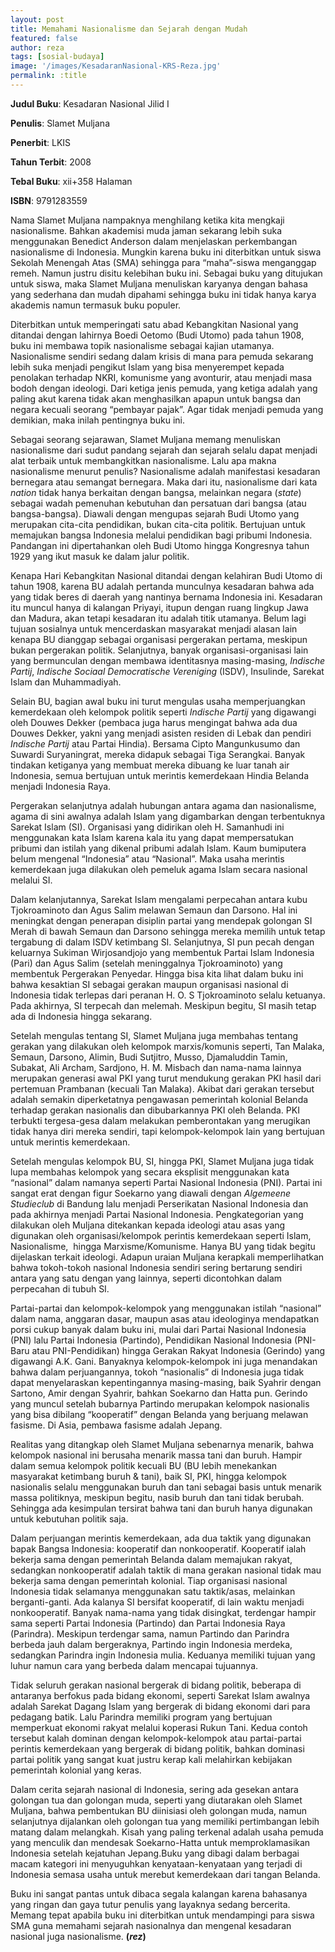 ```yaml
---
layout: post
title: Memahami Nasionalisme dan Sejarah dengan Mudah
featured: false
author: reza
tags: [sosial-budaya]
image: '/images/KesadaranNasional-KRS-Reza.jpg'
permalink: :title
---
```


**Judul Buku**: Kesadaran Nasional Jilid I

**Penulis**: Slamet Muljana

**Penerbit**: LKIS

**Tahun Terbit**: 2008

**Tebal Buku**: xii+358 Halaman

**ISBN**: 9791283559

Nama Slamet Muljana nampaknya menghilang ketika kita mengkaji nasionalisme. Bahkan akademisi muda jaman sekarang lebih suka menggunakan Benedict Anderson dalam menjelaskan perkembangan nasionalisme di Indonesia. Mungkin karena buku ini diterbitkan untuk siswa Sekolah Menengah Atas (SMA) sehingga para “maha”-siswa menganggap remeh. Namun justru disitu kelebihan buku ini. Sebagai buku yang ditujukan untuk siswa, maka Slamet Muljana menuliskan karyanya dengan bahasa yang sederhana dan mudah dipahami sehingga buku ini tidak hanya karya akademis namun termasuk buku populer.

Diterbitkan untuk memperingati satu abad Kebangkitan Nasional yang ditandai dengan lahirnya Boedi Oetomo (Budi Utomo) pada tahun 1908, buku ini membawa topik nasionalisme sebagai kajian utamanya. Nasionalisme sendiri sedang dalam krisis di mana para pemuda sekarang lebih suka menjadi pengikut Islam yang bisa menyerempet kepada penolakan terhadap NKRI, komunisme yang avonturir, atau menjadi masa bodoh dengan ideologi. Dari ketiga jenis pemuda, yang ketiga adalah yang paling akut karena tidak akan menghasilkan apapun untuk bangsa dan negara kecuali seorang “pembayar pajak”. Agar tidak menjadi pemuda yang demikian, maka inilah pentingnya buku ini.

Sebagai seorang sejarawan, Slamet Muljana memang menuliskan nasionalisme dari sudut pandang sejarah dan sejarah selalu dapat menjadi alat terbaik untuk membangkitkan nasionalisme. Lalu apa makna nasionalisme menurut penulis? Nasionalisme adalah manifestasi kesadaran bernegara atau semangat bernegara. Maka dari itu, nasionalisme dari kata _nation_ tidak hanya berkaitan dengan bangsa, melainkan negara (_state_) sebagai wadah pemenuhan kebutuhan dan persatuan dari bangsa (atau bangsa-bangsa). Diawali dengan mengupas sejarah Budi Utomo yang merupakan cita-cita pendidikan, bukan cita-cita politik. Bertujuan untuk memajukan bangsa Indonesia melalui pendidikan bagi pribumi Indonesia. Pandangan ini dipertahankan oleh Budi Utomo hingga Kongresnya tahun 1929 yang ikut masuk ke dalam jalur politik.

Kenapa Hari Kebangkitan Nasional ditandai dengan kelahiran Budi Utomo di tahun 1908, karena BU adalah pertanda munculnya kesadaran bahwa ada yang tidak beres di daerah yang nantinya bernama Indonesia ini. Kesadaran itu muncul hanya di kalangan Priyayi, itupun dengan ruang lingkup Jawa dan Madura, akan tetapi kesadaran itu adalah titik utamanya. Belum lagi tujuan sosialnya untuk mencerdaskan masyarakat menjadi alasan lain kenapa BU dianggap sebagai organisasi pergerakan pertama, meskipun bukan pergerakan politik. Selanjutnya, banyak organisasi-organisasi lain yang bermunculan dengan membawa identitasnya masing-masing, _Indische Partij_, _Indische Sociaal Democratische Vereniging_ (ISDV), Insulinde, Sarekat Islam dan Muhammadiyah.

Selain BU, bagian awal buku ini turut mengulas usaha memperjuangkan kemerdekaan oleh kelompok politik seperti _Indische Partij_ yang digawangi oleh Douwes Dekker (pembaca juga harus mengingat bahwa ada dua Douwes Dekker, yakni yang menjadi asisten residen di Lebak dan pendiri _Indische Partij_ atau Partai Hindia). Bersama Cipto Mangunkusumo dan Suwardi Suryaningrat, mereka didapuk sebagai Tiga Serangkai. Banyak tindakan ketiganya yang membuat mereka dibuang ke luar tanah air Indonesia, semua bertujuan untuk merintis kemerdekaan Hindia Belanda menjadi Indonesia Raya.

Pergerakan selanjutnya adalah hubungan antara agama dan nasionalisme, agama di sini awalnya adalah Islam yang digambarkan dengan terbentuknya Sarekat Islam (SI). Organisasi yang didirikan oleh H. Samanhudi ini menggunakan kata Islam karena kala itu yang dapat mempersatukan pribumi dan istilah yang dikenal pribumi adalah Islam. Kaum bumiputera belum mengenal “Indonesia” atau “Nasional”. Maka usaha merintis kemerdekaan juga dilakukan oleh pemeluk agama Islam secara nasional melalui SI.

Dalam kelanjutannya, Sarekat Islam mengalami perpecahan antara kubu Tjokroaminoto dan Agus Salim melawan Semaun dan Darsono. Hal ini meningkat dengan penerapan disiplin partai yang mendepak golongan SI Merah di bawah Semaun dan Darsono sehingga mereka memilih untuk tetap tergabung di dalam ISDV ketimbang SI. Selanjutnya, SI pun pecah dengan keluarnya Sukiman Wirjosandjojo yang membentuk Partai Islam Indonesia (Pari) dan Agus Salim (setelah meninggalnya Tjokroaminoto) yang membentuk Pergerakan Penyedar. Hingga bisa kita lihat dalam buku ini bahwa kesaktian SI sebagai gerakan maupun organisasi nasional di Indonesia tidak terlepas dari peranan H. O. S Tjokroaminoto selalu ketuanya. Pada akhirnya, SI terpecah dan melemah. Meskipun begitu, SI masih tetap ada di Indonesia hingga sekarang.

Setelah mengulas tentang SI, Slamet Muljana juga membahas tentang gerakan yang dilakukan oleh kelompok marxis/komunis seperti, Tan Malaka, Semaun, Darsono, Alimin, Budi Sutjitro, Musso, Djamaluddin Tamin, Subakat, Ali Archam, Sardjono, H. M. Misbach dan nama-nama lainnya merupakan generasi awal PKI yang turut mendukung gerakan PKI hasil dari pertemuan Prambanan (kecuali Tan Malaka). Akibat dari gerakan tersebut adalah semakin diperketatnya pengawasan pemerintah kolonial Belanda terhadap gerakan nasionalis dan dibubarkannya PKI oleh Belanda. PKI terbukti tergesa-gesa dalam melakukan pemberontakan yang merugikan tidak hanya diri mereka sendiri, tapi kelompok-kelompok lain yang bertujuan untuk merintis kemerdekaan.

Setelah mengulas kelompok BU, SI, hingga PKI, Slamet Muljana juga tidak lupa membahas kelompok yang secara eksplisit menggunakan kata “nasional” dalam namanya seperti Partai Nasional Indonesia (PNI). Partai ini sangat erat dengan figur Soekarno yang diawali dengan _Algemeene Studieclub_ di Bandung lalu menjadi Perserikatan Nasional Indonesia dan pada akhirnya menjadi Partai Nasional Indonesia. Pengkategorian yang dilakukan oleh Muljana ditekankan kepada ideologi atau asas yang digunakan oleh organisasi/kelompok perintis kemerdekaan seperti Islam, Nasionalisme,  hingga Marxisme/Komunisme. Hanya BU yang tidak begitu dijelaskan terkait ideologi. Adapun uraian Muljana kerapkali memperlihatkan bahwa tokoh-tokoh nasional Indonesia sendiri sering bertarung sendiri antara yang satu dengan yang lainnya, seperti dicontohkan dalam perpecahan di tubuh SI.

Partai-partai dan kelompok-kelompok yang menggunakan istilah “nasional” dalam nama, anggaran dasar, maupun asas atau ideologinya mendapatkan porsi cukup banyak dalam buku ini, mulai dari Partai Nasional Indonesia (PNI) lalu Partai Indonesia (Partindo), Pendidikan Nasional Indonesia (PNI-Baru atau PNI-Pendidikan) hingga Gerakan Rakyat Indonesia (Gerindo) yang digawangi A.K. Gani. Banyaknya kelompok-kelompok ini juga menandakan bahwa dalam perjuangannya, tokoh “nasionalis” di Indonesia juga tidak dapat menyelaraskan kepentingannya masing-masing, baik Syahrir dengan Sartono, Amir dengan Syahrir, bahkan Soekarno dan Hatta pun. Gerindo yang muncul setelah bubarnya Partindo merupakan kelompok nasionalis yang bisa dibilang “kooperatif” dengan Belanda yang berjuang melawan fasisme. Di Asia, pembawa fasisme adalah Jepang.

Realitas yang ditangkap oleh Slamet Muljana sebenarnya menarik, bahwa kelompok nasional ini berusaha menarik massa tani dan buruh. Hampir dalam semua kelompok politik kecuali BU (BU lebih menekankan masyarakat ketimbang buruh & tani), baik SI, PKI, hingga kelompok nasionalis selalu menggunakan buruh dan tani sebagai basis untuk menarik massa politiknya, meskipun begitu, nasib buruh dan tani tidak berubah. Sehingga ada kesimpulan tersirat bahwa tani dan buruh hanya digunakan untuk kebutuhan politik saja.

Dalam perjuangan merintis kemerdekaan, ada dua taktik yang digunakan bapak Bangsa Indonesia: kooperatif dan nonkooperatif. Kooperatif ialah bekerja sama dengan pemerintah Belanda dalam memajukan rakyat, sedangkan nonkooperatif adalah taktik di mana gerakan nasional tidak mau bekerja sama dengan pemerintah kolonial. Tiap organisasi nasional Indonesia tidak selamanya menggunakan satu taktik/asas, melainkan berganti-ganti. Ada kalanya SI bersifat kooperatif, di lain waktu menjadi nonkooperatif. Banyak nama-nama yang tidak disingkat, terdengar hampir sama seperti Partai Indonesia (Partindo) dan Partai Indonesia Raya (Parindra). Meskipun terdengar sama, namun Partindo dan Parindra berbeda jauh dalam bergeraknya, Partindo ingin Indonesia merdeka, sedangkan Parindra ingin Indonesia mulia. Keduanya memiliki tujuan yang luhur namun cara yang berbeda dalam mencapai tujuannya.

Tidak seluruh gerakan nasional bergerak di bidang politik, beberapa di antaranya berfokus pada bidang ekonomi, seperti Sarekat Islam awalnya adalah Sarekat Dagang Islam yang bergerak di bidang ekonomi dari para pedagang batik. Lalu Parindra memiliki program yang bertujuan memperkuat ekonomi rakyat melalui koperasi Rukun Tani. Kedua contoh tersebut kalah dominan dengan kelompok-kelompok atau partai-partai perintis kemerdekaan yang bergerak di bidang politik, bahkan dominasi partai politik yang sangat kuat justru kerap kali melahirkan kebijakan pemerintah kolonial yang keras.

Dalam cerita sejarah nasional di Indonesia, sering ada gesekan antara golongan tua dan golongan muda, seperti yang diutarakan oleh Slamet Muljana, bahwa pembentukan BU diinisiasi oleh golongan muda, namun selanjutnya dijalankan oleh golongan tua yang memiliki pertimbangan lebih matang dalam melangkah. Kisah yang paling terkenal adalah usaha pemuda yang menculik dan mendesak Soekarno-Hatta untuk memproklamasikan Indonesia setelah kejatuhan Jepang.Buku yang dibagi dalam berbagai macam kategori ini menyuguhkan kenyataan-kenyataan yang terjadi di Indonesia semasa usaha untuk merebut kemerdekaan dari tangan Belanda.

Buku ini sangat pantas untuk dibaca segala kalangan karena bahasanya yang ringan dan gaya tutur penulis yang layaknya sedang bercerita. Memang tepat apabila buku ini diterbitkan untuk mendampingi para siswa SMA guna memahami sejarah nasionalnya dan mengenal kesadaran nasional juga nasionalisme. **(**_**rez**_**)**
